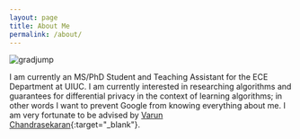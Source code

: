 ```yaml
---
layout: page
title: About Me
permalink: /about/
---
```


![gradjump](/assets/gradjump.jpg)

I am currently an MS/PhD Student and Teaching Assistant for the ECE Department at UIUC. I am currently interested in researching algorithms and guarantees for differential privacy in the context of learning algorithms; in other words I want to prevent Google from knowing everything about me. I am very fortunate to be advised by [Varun Chandrasekaran](https://chandrasekaran-group.github.io/){:target="_blank"}.
